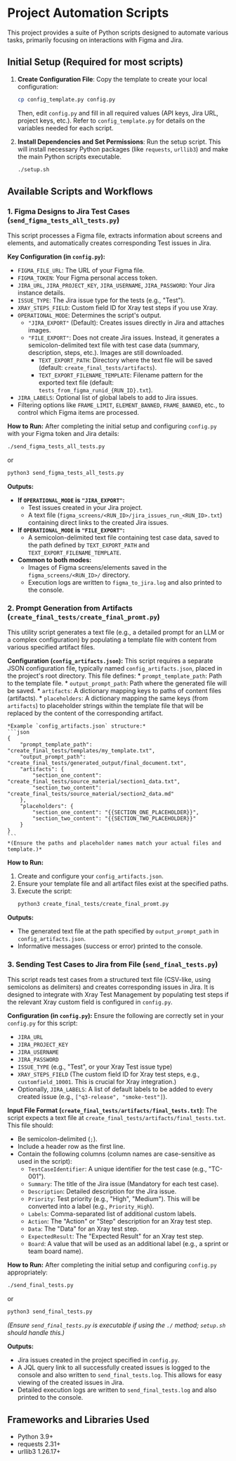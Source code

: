 # Project Automation Scripts

This project provides a suite of Python scripts designed to automate various tasks, primarily focusing on interactions with Figma and Jira.

## Initial Setup (Required for most scripts)

1.  **Create Configuration File**:
    Copy the template to create your local configuration:
    ```bash
    cp config_template.py config.py
    ```
    Then, edit `config.py` and fill in all required values (API keys, Jira URL, project keys, etc.). Refer to `config_template.py` for details on the variables needed for each script.

2.  **Install Dependencies and Set Permissions**:
    Run the setup script. This will install necessary Python packages (like `requests`, `urllib3`) and make the main Python scripts executable.
    ```bash
    ./setup.sh
    ```

## Available Scripts and Workflows

### 1. Figma Designs to Jira Test Cases (`send_figma_tests_all_tests.py`)

This script processes a Figma file, extracts information about screens and elements, and automatically creates corresponding Test issues in Jira.

**Key Configuration (in `config.py`):**
*   `FIGMA_FILE_URL`: The URL of your Figma file.
*   `FIGMA_TOKEN`: Your Figma personal access token.
*   `JIRA_URL`, `JIRA_PROJECT_KEY`, `JIRA_USERNAME`, `JIRA_PASSWORD`: Your Jira instance details.
*   `ISSUE_TYPE`: The Jira issue type for the tests (e.g., "Test").
*   `XRAY_STEPS_FIELD`: Custom field ID for Xray test steps if you use Xray.
*   `OPERATIONAL_MODE`: Determines the script's output.
    *   `"JIRA_EXPORT"` (Default): Creates issues directly in Jira and attaches images.
    *   `"FILE_EXPORT"`: Does not create Jira issues. Instead, it generates a semicolon-delimited text file with test case data (summary, description, steps, etc.). Images are still downloaded.
        *   `TEXT_EXPORT_PATH`: Directory where the text file will be saved (default: `create_final_tests/artifacts`).
        *   `TEXT_EXPORT_FILENAME_TEMPLATE`: Filename pattern for the exported text file (default: `tests_from_figma_runid_{RUN_ID}.txt`).
*   `JIRA_LABELS`: Optional list of global labels to add to Jira issues.
*   Filtering options like `FRAME_LIMIT`, `ELEMENT_BANNED`, `FRAME_BANNED`, etc., to control which Figma items are processed.

**How to Run:**
After completing the initial setup and configuring `config.py` with your Figma token and Jira details:
```bash
./send_figma_tests_all_tests.py
```
or
```bash
python3 send_figma_tests_all_tests.py
```

**Outputs:**
*   **If `OPERATIONAL_MODE` is `"JIRA_EXPORT"`:**
    *   Test issues created in your Jira project.
    *   A text file (`figma_screens/<RUN_ID>/jira_issues_run_<RUN_ID>.txt`) containing direct links to the created Jira issues.
*   **If `OPERATIONAL_MODE` is `"FILE_EXPORT"`:**
    *   A semicolon-delimited text file containing test case data, saved to the path defined by `TEXT_EXPORT_PATH` and `TEXT_EXPORT_FILENAME_TEMPLATE`.
*   **Common to both modes:**
    *   Images of Figma screens/elements saved in the `figma_screens/<RUN_ID>/` directory.
    *   Execution logs are written to `figma_to_jira.log` and also printed to the console.

### 2. Prompt Generation from Artifacts (`create_final_tests/create_final_promt.py`)

This utility script generates a text file (e.g., a detailed prompt for an LLM or a complex configuration) by populating a template file with content from various specified artifact files.

**Configuration (`config_artifacts.json`):**
This script requires a separate JSON configuration file, typically named `config_artifacts.json`, placed in the project's root directory. This file defines:
    *   `prompt_template_path`: Path to the template file.
    *   `output_prompt_path`: Path where the generated file will be saved.
    *   `artifacts`: A dictionary mapping keys to paths of content files (artifacts).
    *   `placeholders`: A dictionary mapping the same keys (from `artifacts`) to placeholder strings within the template file that will be replaced by the content of the corresponding artifact.

    *Example `config_artifacts.json` structure:*
    ```json
    {
        "prompt_template_path": "create_final_tests/templates/my_template.txt",
        "output_prompt_path": "create_final_tests/generated_output/final_document.txt",
        "artifacts": {
            "section_one_content": "create_final_tests/source_material/section1_data.txt",
            "section_two_content": "create_final_tests/source_material/section2_data.md"
        },
        "placeholders": {
            "section_one_content": "{{SECTION_ONE_PLACEHOLDER}}",
            "section_two_content": "{{SECTION_TWO_PLACEHOLDER}}"
        }
    }
    ```
    *(Ensure the paths and placeholder names match your actual files and template.)*

**How to Run:**
1.  Create and configure your `config_artifacts.json`.
2.  Ensure your template file and all artifact files exist at the specified paths.
3.  Execute the script:
    ```bash
    python3 create_final_tests/create_final_promt.py
    ```

**Outputs:**
*   The generated text file at the path specified by `output_prompt_path` in `config_artifacts.json`.
*   Informative messages (success or error) printed to the console.

### 3. Sending Test Cases to Jira from File (`send_final_tests.py`)

This script reads test cases from a structured text file (CSV-like, using semicolons as delimiters) and creates corresponding issues in Jira. It is designed to integrate with Xray Test Management by populating test steps if the relevant Xray custom field is configured in `config.py`.

**Configuration (in `config.py`):**
Ensure the following are correctly set in your `config.py` for this script:
*   `JIRA_URL`
*   `JIRA_PROJECT_KEY`
*   `JIRA_USERNAME`
*   `JIRA_PASSWORD`
*   `ISSUE_TYPE` (e.g., "Test", or your Xray Test issue type)
*   `XRAY_STEPS_FIELD` (The custom field ID for Xray test steps, e.g., `customfield_10001`. This is crucial for Xray integration.)
*   Optionally, `JIRA_LABELS`: A list of default labels to be added to every created issue (e.g., `["q3-release", "smoke-test"]`).

**Input File Format (`create_final_tests/artifacts/final_tests.txt`):**
The script expects a text file at `create_final_tests/artifacts/final_tests.txt`. This file should:
*   Be semicolon-delimited (`;`).
*   Include a header row as the first line.
*   Contain the following columns (column names are case-sensitive as used in the script):
    *   `TestCaseIdentifier`: A unique identifier for the test case (e.g., "TC-001").
    *   `Summary`: The title of the Jira issue (Mandatory for each test case).
    *   `Description`: Detailed description for the Jira issue.
    *   `Priority`: Test priority (e.g., "High", "Medium"). This will be converted into a label (e.g., `Priority_High`).
    *   `Labels`: Comma-separated list of additional custom labels.
    *   `Action`: The "Action" or "Step" description for an Xray test step.
    *   `Data`: The "Data" for an Xray test step.
    *   `ExpectedResult`: The "Expected Result" for an Xray test step.
    *   `Board`: A value that will be used as an additional label (e.g., a sprint or team board name).

**How to Run:**
After completing the initial setup and configuring `config.py` appropriately:
```bash
./send_final_tests.py
```
or
```bash
python3 send_final_tests.py
```
*(Ensure `send_final_tests.py` is executable if using the `./` method; `setup.sh` should handle this.)*

**Outputs:**
*   Jira issues created in the project specified in `config.py`.
*   A JQL query link to all successfully created issues is logged to the console and also written to `send_final_tests.log`. This allows for easy viewing of the created issues in Jira.
*   Detailed execution logs are written to `send_final_tests.log` and also printed to the console.

## Frameworks and Libraries Used
* Python 3.9+
* requests 2.31+
* urllib3 1.26.17+
